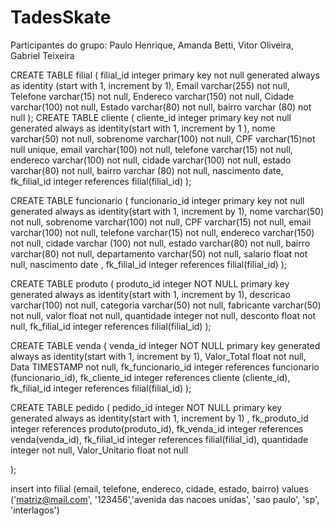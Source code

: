 # TadesSkate
Participantes do grupo: Paulo Henrique, Amanda Betti, Vitor Oliveira, Gabriel Teixeira

CREATE TABLE filial (
  filial_id integer primary key not null generated always as identity (start with 1, increment by 1),
  Email varchar(255)  not null,
  Telefone varchar(15)  not null,
  Endereco varchar(150)  not null,
  Cidade varchar(100)  not null,
  Estado varchar(80)  not null,
  bairro varchar (80) not null
); 
CREATE TABLE cliente (
  cliente_id integer primary key not null generated always as identity(start with 1, increment by 1 ), 
  nome varchar(50) not null,
  sobrenome varchar(100) not null,
  CPF varchar(15)not null unique, 
  email varchar(100) not null,
  telefone varchar(15) not null, 
  endereco varchar(100) not null,
  cidade varchar(100) not null,
  estado varchar(80)  not null,
  bairro varchar (80) not null,
  nascimento date,
  fk_filial_id integer references filial(filial_id)
);

CREATE TABLE funcionario (
  funcionario_id integer primary key not null generated always as identity(start with 1, increment by 1),
  nome varchar(50) not null,
  sobrenome varchar(100) not null,
  CPF varchar(15) not null,
  email varchar(100) not null,
  telefone varchar(15)  not null,
  endereco varchar(150) not null,
  cidade varchar (100) not null,
  estado varchar(80) not null,
  bairro varchar(80) not null,
  departamento varchar(50) not null,
  salario float not null,
  nascimento date ,
 fk_filial_id integer references filial(filial_id)
);


CREATE TABLE produto (
  produto_id integer NOT NULL primary key generated always as identity(start with 1, increment by 1),
  descricao varchar(100) not null,
  categoria varchar(50) not null,
  fabricante varchar(50) not null,
  valor float not null,
  quantidade integer not null,
  desconto float not null,
  fk_filial_id integer references filial(filial_id)
);


CREATE TABLE venda (
  venda_id integer NOT NULL primary key generated always as identity(start with 1, increment by 1),
  Valor_Total float not null,
  Data TIMESTAMP not null,
  fk_funcionario_id integer references funcionario (funcionario_id),
  fk_cliente_id integer references cliente (cliente_id),
  fk_filial_id integer references filial(filial_id)
);


CREATE TABLE pedido (
pedido_id integer NOT NULL primary key generated always as identity(start with 1, increment by 1) ,
  fk_produto_id  integer references produto(produto_id),
  fk_venda_id integer references venda(venda_id),
  fk_filial_id integer references filial(filial_id),
  quantidade integer not null,
  Valor_Unitario float not null
  
);

insert into filial  (email, telefone, endereco, cidade, estado, bairro) 
values ('matriz@mail.com', '123456','avenida das nacoes unidas', 'sao paulo', 'sp', 'interlagos')
